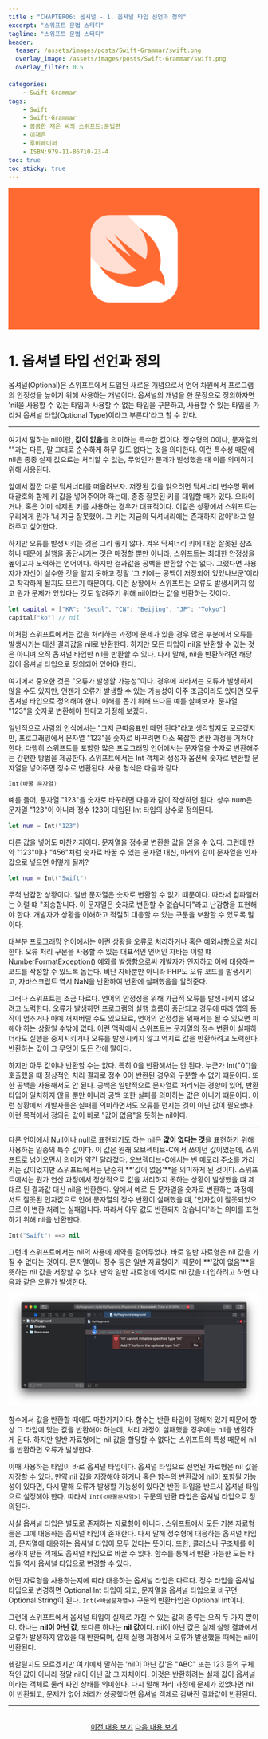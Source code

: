 ```yaml
---
title : "CHAPTER06: 옵셔널 - 1. 옵셔널 타입 선언과 정의"
excerpt: "스위프트 문법 스터디"
tagline: "스위프트 문법 스터디"
header:
  teaser: /assets/images/posts/Swift-Grammar/swift.png
  overlay_image: /assets/images/posts/Swift-Grammar/swift.png
  overlay_filter: 0.5
  
categories:
    - Swift-Grammar
tags:
    - Swift
    - Swift-Grammar
    - 꼼곰한 재은 씨의 스위프트:문법편
    - 이재은
    - 루비페이퍼
    - ISBN:979-11-86710-23-4
toc: true
toc_sticky: true
---
```


![Swift](/assets/images/posts/Swift-Grammar/swift.png)

# 1. 옵셔널 타입 선언과 정의 

옵셔널(Optional)은 스위프트에서 도입된 새로운 개념으로서 언어 차원에서 프로그램의 안정성을 높이기 위해 사용하는 개념이다. 옵셔널의 개념을 한 문장으로 정의하자면 'nil을 사용할 수 있는 타입과 사용할 수 없는 타입을 구분하고, 사용할 수 있는 타입을 가리켜 옵셔널 타입(Optional Type)이라고 부른다'라고 할 수 있다.

---

여기서 말하는 nil이란, **값이 없음**을 의미하는 특수한 값이다. 정수형의 0이나, 문자열의 ""과는 다른, 말 그대로 순수하게 하무 값도 없다는 것을 의미한다. 이런 특수성 때문에 nil은 종종 실제 값으로는 처리할 수 없는, 무엇인가 문제가 발생했을 때 이를 의미하기 위해 사용된다.

앞에서 잠깐 다룬 딕셔너리를 떠올려보자. 저장된 값을 읽으려면 딕셔너리 변수명 뒤에 대괄호와 함께 키 값을 넣어주어야 하는데, 종종 잘못된 키를 대입할 때가 있다. 오타이거나, 혹은 이미 삭제된 키를 사용하는 경우가 대표적이다. 이같은 상황에서 스위프트는 우리에게 뭔가 '너 지금 잘못했어. 그 키는 지금의 딕셔너리에는 존재하지 않아'라고 알려주고 싶어한다. 

하지만 오류를 발생시키는 것은 그리 좋지 않다. 겨우 딕셔너리 키에 대한 잘못된 참조 하나 때문에 실행을 중단시키는 것은 매정할 뿐만 아니라, 스위프트는 최대한 안정성을 높이고자 노력하는 언어이다. 하지만 결과값을 공백을 반환할 수는 없다. 그랬다면 사용자가 자신이 실수한 것을 알지 못하고 정말 '그 키에는 공백이 저장되어 있었나보군'이라고 착각하게 될지도 모르기 때문이다. 이런 상황에서 스위프트는 오류도 발생시키지 않고 뭔가 문제가 있었다는 것도 알려주기 위해 nil이라는 값을 반환하는 것이다.

```swift
let capital = ["KR": "Seoul", "CN": "Beijing", "JP": "Tokyo"]
capital["ko"] // nil
```

이처럼 스위프트에서는 값을 처리하는 과정에 문제가 있을 경우 많은 부분에서 오류를 발생시키는 대신 결과값을 nil로 반환한다. 하지만 모든 타입이 nil을 반환할 수 있는 것은 아니며 오직 옵셔널 타입만 nil을 반환할 수 있다. 다시 말해, nil을 반환하려면 해당 값이 옵셔널 타입으로 정의되어 있어야 한다.

여기에서 중요한 것은 "오류가 발생할 가능성"이다. 경우에 따라서는 오류가 발생하지 않을 수도 있지만, 언젠가 오류가 발생할 수 있는 가능성이 아주 조금이라도 있다면 모두 옵셔널 타입으로 정의해야 한다. 이해를 돕기 위해 또다른 예를 살펴보자. 문자열 "123"을 숫자로 변환해야 한다고 가정해 보겠다.

일반적으로 사람의 인식에서는 "그저 큰따옴표만 떼면 된다"라고 생각할지도 모르겠지만, 프로그래밍에서 문자열 "123"을 숫자로 바꾸려면 다소 복잡한 변환 과정을 거쳐야 한다. 다행히 스위프트를 포함한 많은 프로그래밍 언어에서는 문자열을 숫자로 변환해주는 간편한 방법을 제공한다. 스위프트에서는 Int 객체의 생성자 옵션에 숫자로 변환할 문자열을 넣어주면 정수로 변환된다. 사용 형식은 다음과 같다.

```swift
Int(바꿀 문자열)
```

예를 들어, 문자열 "123"을 숫자로 바꾸려면 다음과 같이 작성하면 된다. 상수 num은 문자열 "123"이 아니라 정수 123이 대입된 Int 타입의 상수로 정의된다.

```swift
let num = Int("123")
```

다른 값을 넣어도 마찬가지이다. 문자열을 정수로 변환한 값을 얻을 수 있따. 그런데 만약 "123"이나 "456"처럼 숫자로 바꿀 수 있는 문자열 대신, 아래와 같이 문자열을 인자값으로 넣으면 어떻게 될까?

```swift
let num = Int("Swift")
```

무척 난감한 상황이다. 일반 문자열은 숫자로 변환할 수 없기 떄문이다. 따라서 컴파일러는 이럴 떄 "죄송합니다. 이 문자열은 숫자로 변환할 수 없습니다"라고 난감함을 표현해야 한다. 개발자가 상황을 이해하고 적절히 대응할 수 있는 구문을 보완할 수 있도록 말이다.

대부분 프로그래밍 언어에서는 이런 상황을 오류로 처리하거나 혹은 예외사항으로 처리한다. 오류 처리 구문을 사용할 수 있는 대표적인 언어인 자바는 이럴 떄 NumberFormatException() 예외를 발생함으로써 개발자가 인지하고 이에 대응하는 코드를 작성할 수 있도록 돕는다. 비단 자바뿐만 아니라 PHP도 오류 코드를 발생시키고, 자바스크립트 역시 NaN을 반환하여 변환에 실패했음을 알려준다.

그러나 스위프트는 조금 다르다. 언어의 안정성을 위해 가급적 오류를 발생시키지 않으려고 노력한다. 오류가 발생하면 프로그램의 실행 흐름이 중단되고 경우에 따라 앱의 동작이 멈추거나 아예 꺼져버릴 수도 있으므로, 언어의 안정성을 위해서는 될 수 있으면 피해야 하는 상황일 수밖에 없다. 이런 맥락에서 스위프트는 문자열의 정수 변환이 실패하더라도 실행을 중지시키거나 오류를 발생시키지 않고 억지로 값을 반환하려고 노력한다. 반환하는 값이 그 무엇이 도든 간에 말이다.

하지만 아무 값이나 반환할 수는 없다. 특히 0을 반환해서는 안 된다. 누군가 Int("0")을 호출했을 떄 정상적인 처리 결과로 정수 0이 반환된 경우와 구분할 수 없기 떄문이다. 또한 공백을 사용해서도 안 된다. 공백은 일반적으로 문자열로 처리되는 경향이 있어, 반환 타입이 일치하지 않을 뿐만 아니라 공백 또한 실패를 의미하는 값은 아니기 떄문이다. 이런 상황에서 개발자들은 실패를 의미하면서도 오류를 던지는 것이 아닌 값이 필요했다. 이런 목적에서 정의된 값이 바로 "값이 없음"을 뜻하는 nil이다.

---

다른 언어에서 Null이나 null로 표현되기도 하는 nil은 **값이 없다는 것**을 표현하기 위해 사용하는 일종의 특수 값이다. 이 값은 원래 오브젝티브-C에서 쓰이던 값이었는데, 스위프트로 넘어오면서 의미가 약간 달라졌다. 오브젝티브-C에서는 빈 메모리 주소를 가리키는 값이었지만 스위프트에서는 단순히 **'값이 없음'**을 의미하게 된 것이다. 스위프트에서는 뭔가 연산 과정에서 정상적으로 값을 처리하지 못하는 상황이 발생했을 떄 제대로 된 결과값 대신 nil을 반환한다. 앞에서 예로 든 문자열을 숫자로 변환하는 과정에서도 잘못된 인자값으로 인해 문자열의 정수 반환이 실패했을 떄, '인자값이 잘못되었으므로 이 변환 처리는 실패입니다. 따라서 아무 값도 반환되지 않습니다'라는 의미를 표현하기 위해 nil을 반환한다.

```swift
Int("Swift") ==> nil
```

그런데 스위프트에서는 nil의 사용에 제약을 걸어두었다. 바로 일반 자료형은 nil 값을 가질 수 없다는 것이다. 문자열이나 정수 등은 일반 자료형이기 때문에 **'값이 없음'**을 뜻하는 nil 값을 저장할 수 없다. 만약 일반 자료형에 억지로 nil 값을 대입하려고 하면 다음과 같은 오류가 발생한다.

[![일반 자료형에 nil을 대입하려고 했을 때의 오류](/assets/images/posts/Swift-Grammar/2021-02-05-6-1/1.png)](/assets/images/posts/Swift-Grammar/2021-02-05-6-1/1.png)

함수에서 값을 반환할 때에도 마찬가지이다. 함수는 반환 타입이 정해져 있기 때문에 항상 그 타입에 맞는 값을 반환해야 하는데, 처리 과정이 실패했을 경우에는 nil을 반환하게 된다. 하지만 일반 자료형에는 nil 값을 할당할 수 없다는 스위프트의 특성 때문에 nil을 반환하면 오류가 발생한다.

이때 사용하는 타입이 바로 옵셔널 타입이다. 옵셔널 타입으로 선언된 자료형은 nil 값을 저장할 수 있다. 만약 nil 값을 저장해야 하거나 혹은 함수의 반환값에 nil이 포함될 가능성이 있다면, 다시 말해 오류가 발생할 가능성이 있다면 반환 타입을 반드시 옵셔널 타입으로 설정해야 한다. 따라서 `Int(<바꿀문자열>)` 구문의 반환 타입은 옵셔널 타입으로 정의된다.

사실 옵셔널 타입은 별도로 존재하는 자료형이 아니다. 스위프트에서 모든 기본 자료형들은 그에 대응하는 옵셔널 타입이 존재한다. 다시 말해 정수형에 대응하는 옵셔널 타입과, 문자열에 대응하는 옵셔널 타입이 모두 있다는 뜻이다. 또한, 클래스나 구조체를 이용하여 만든 객체도 옵셔널 타입으로 바꿀 수 있다. 함수를 통해서 반환 가능한 모든 타입들 역시 옵셔널 타입으로 변경할 수 있다. 

어떤 자료형을 사용하는지에 따라 대응하는 옵셔널 타입은 다르다. 정수 타입을 옵셔널 타입으로 변경하면 Optional Int 타입이 되고, 문자열을 옵셔널 타입으로 바꾸면 Optional String이 된다. `Int(<바꿀문자열>)` 구문의 반환타입은 Optional Int이다.

그런데 스위프트에서 옵셔널 타입이 실제로 가질 수 있는 값의 종류는 오직 두 가지 뿐이다. 하나는 **nil이 아닌 값**, 또다른 하나는 **nil 값**이다. nil이 아닌 값은 실제 실행 결과에서 오류가 발생하지 않았을 때 반환되며, 실제 실행 과정에서 오류가 발생했을 때에는 nil이 반환된다.

헷갈릴지도 모르겠지만 여기에서 말하는 'nil이 아닌 값'은 "ABC" 또는 123 등의 구체적인 값이 아니라 정말 nil이 아닌 값 그 자체이다. 이것은 반환하려는 실제 값이 옵셔널이라는 객체로 둘러 싸인 상태를 의미한다. 다시 말해 처리 과정에 문제가 있었다면 nil이 반환되고, 문제가 없어 처리가 성공했다면 옵셔널 객체로 감싸진 결과값이 반환된다. 



--- 

<br/>
<center>
<a href="https://sanghyuk.dev/swift-grammar/2-4/" class="btn btn--info">이전 내용 보기</a> 
<a href="https://sanghyuk.dev/swift-grammar/2-5/" class="btn btn--info">다음 내용 보기</a>
</center>